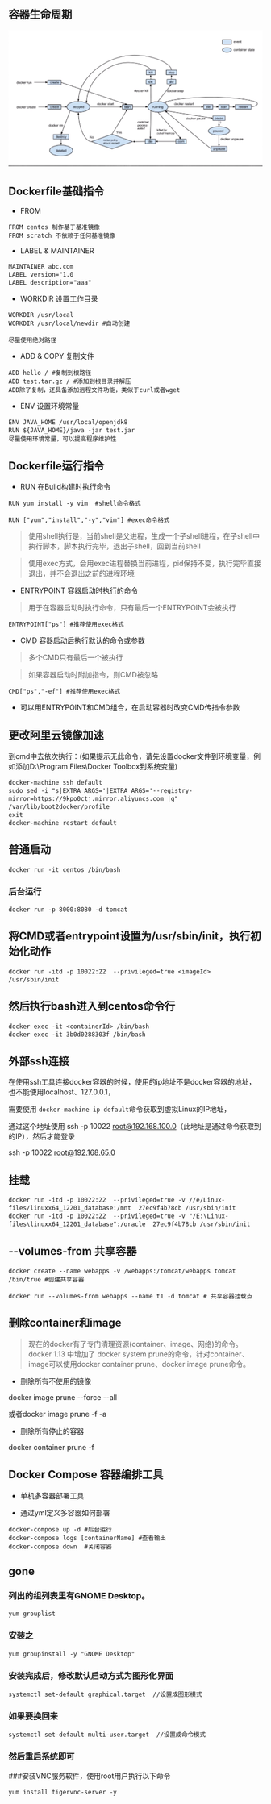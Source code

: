 
## 容器生命周期

![](../images/docker_container_LC.png)

## Dockerfile基础指令

* FROM

```text
FROM centos 制作基于基准镜像
FROM scratch 不依赖于任何基准镜像
```

* LABEL & MAINTAINER

```text
MAINTAINER abc.com
LABEL version="1.0
LABEL description="aaa"
```

* WORKDIR 设置工作目录

```text
WORKDIR /usr/local
WORKDIR /usr/local/newdir #自动创建

尽量使用绝对路径
```

* ADD & COPY 复制文件

```text
ADD hello / #复制到根路径
ADD test.tar.gz / #添加到根目录并解压
ADD除了复制，还具备添加远程文件功能，类似于curl或者wget
```

* ENV 设置环境常量

```text
ENV JAVA_HOME /usr/local/openjdk8
RUN ${JAVA_HOME}/java -jar test.jar
尽量使用环境常量，可以提高程序维护性
```

## Dockerfile运行指令

* RUN 在Build构建时执行命令

```text
RUN yum install -y vim  #shell命令格式

RUN ["yum","install","-y","vim"] #exec命令格式
```
> 使用shell执行是，当前shell是父进程，生成一个子shell进程，在子shell中执行脚本，脚本执行完毕，退出子shell，回到当前shell

> 使用exec方式，会用exec进程替换当前进程，pid保持不变，执行完毕直接退出，并不会退出之前的进程环境

* ENTRYPOINT 容器启动时执行的命令

> 用于在容器启动时执行命令，只有最后一个ENTRYPOINT会被执行

```text
ENTRYPOINT["ps"] #推荐使用exec格式
```

* CMD 容器启动后执行默认的命令或参数

> 多个CMD只有最后一个被执行

> 如果容器启动时附加指令，则CMD被忽略

```text
CMD["ps","-ef"] #推荐使用exec格式
```

* 可以用ENTRYPOINT和CMD组合，在启动容器时改变CMD传指令参数


## 更改阿里云镜像加速

到cmd中去依次执行：(如果提示无此命令，请先设置docker文件到环境变量，例如添加D:\Program Files\Docker Toolbox到系统变量)

```text
docker-machine ssh default
sudo sed -i "s|EXTRA_ARGS='|EXTRA_ARGS='--registry-mirror=https://9kpo0ctj.mirror.aliyuncs.com |g" /var/lib/boot2docker/profile
exit
docker-machine restart default
```



## 普通启动

```text
docker run -it centos /bin/bash
```

### 后台运行

```text
docker run -p 8000:8080 -d tomcat
```

## 将CMD或者entrypoint设置为/usr/sbin/init，执行初始化动作

```text
docker run -itd -p 10022:22  --privileged=true <imageId>  /usr/sbin/init
```

## 然后执行bash进入到centos命令行

```text
docker exec -it <containerId> /bin/bash
docker exec -it 3b0d0288303f /bin/bash
```

## 外部ssh连接

在使用ssh工具连接docker容器的时候，使用的ip地址不是docker容器的地址，也不能使用localhost、127.0.0.1，

需要使用 `docker-machine ip default`命令获取到虚拟Linux的IP地址，

通过这个地址使用 ssh -p 10022 root@192.168.100.0（此地址是通过命令获取到的IP），然后才能登录

ssh -p 10022 root@192.168.65.0


## 挂载

```text
docker run -itd -p 10022:22  --privileged=true -v //e/Linux-files/linuxx64_12201_database:/mnt  27ec9f4b78cb /usr/sbin/init
docker run -itd -p 10022:22  --privileged=true -v "/E:\Linux-files\linuxx64_12201_database":/oracle  27ec9f4b78cb /usr/sbin/init
```
## --volumes-from 共享容器

```text
docker create --name webapps -v /webapps:/tomcat/webapps tomcat /bin/true #创建共享容器

docker run --volumes-from webapps --name t1 -d tomcat # 共享容器挂载点

```

## 删除container和image

> 现在的docker有了专门清理资源(container、image、网络)的命令。 docker 1.13 中增加了 docker system prune的命令，针对container、image可以使用docker container prune、docker image prune命令。

* 删除所有不使用的镜像

docker image prune --force --all

或者docker image prune -f -a

* 删除所有停止的容器

docker container prune -f

## Docker Compose 容器编排工具

* 单机多容器部署工具

* 通过yml定义多容器如何部署

```text
docker-compose up -d #后台运行
docker-compose logs [containerName] #查看输出
docker-compose down  #关闭容器
```

## gone

### 列出的组列表里有GNOME Desktop。

```text
yum grouplist  
```

### 安装之

```text
yum groupinstall -y "GNOME Desktop" 
```

### 安装完成后，修改默认启动方式为图形化界面

```text
systemctl set-default graphical.target  //设置成图形模式 
```

### 如果要换回来 

```text
systemctl set-default multi-user.target  //设置成命令模式 
```

### 然后重启系统即可

###安装VNC服务软件，使用root用户执行以下命令

```text
yum install tigervnc-server -y
```
